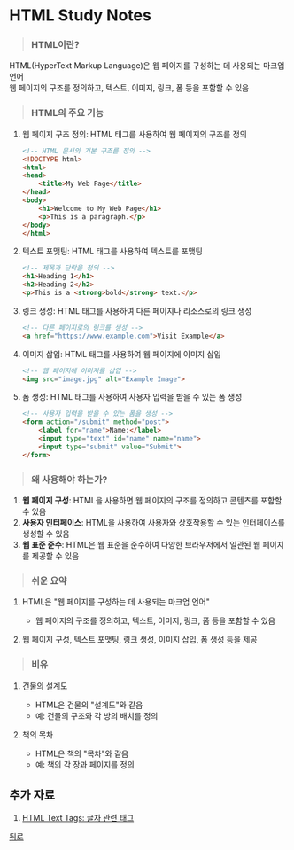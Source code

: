 # HTML Study Notes
> ### HTML이란?
HTML(HyperText Markup Language)은 웹 페이지를 구성하는 데 사용되는 마크업 언어</br>
웹 페이지의 구조를 정의하고, 텍스트, 이미지, 링크, 폼 등을 포함할 수 있음

> ### HTML의 주요 기능
1. 웹 페이지 구조 정의: HTML 태그를 사용하여 웹 페이지의 구조를 정의
    ```html
    <!-- HTML 문서의 기본 구조를 정의 -->
    <!DOCTYPE html>
    <html>
    <head>
        <title>My Web Page</title>
    </head>
    <body>
        <h1>Welcome to My Web Page</h1>
        <p>This is a paragraph.</p>
    </body>
    </html>
    ```

2. 텍스트 포맷팅: HTML 태그를 사용하여 텍스트를 포맷팅
    ```html
    <!-- 제목과 단락을 정의 -->
    <h1>Heading 1</h1>
    <h2>Heading 2</h2>
    <p>This is a <strong>bold</strong> text.</p>
    ```

3. 링크 생성: HTML 태그를 사용하여 다른 페이지나 리소스로의 링크 생성
    ```html
    <!-- 다른 페이지로의 링크를 생성 -->
    <a href="https://www.example.com">Visit Example</a>
    ```

4. 이미지 삽입: HTML 태그를 사용하여 웹 페이지에 이미지 삽입
    ```html
    <!-- 웹 페이지에 이미지를 삽입 -->
    <img src="image.jpg" alt="Example Image">
    ```

5. 폼 생성: HTML 태그를 사용하여 사용자 입력을 받을 수 있는 폼 생성
    ```html
    <!-- 사용자 입력을 받을 수 있는 폼을 생성 -->
    <form action="/submit" method="post">
        <label for="name">Name:</label>
        <input type="text" id="name" name="name">
        <input type="submit" value="Submit">
    </form>
    ```

> ### 왜 사용해야 하는가?
1. **웹 페이지 구성**: HTML을 사용하면 웹 페이지의 구조를 정의하고 콘텐츠를 포함할 수 있음
2. **사용자 인터페이스**: HTML을 사용하여 사용자와 상호작용할 수 있는 인터페이스를 생성할 수 있음
3. **웹 표준 준수**: HTML은 웹 표준을 준수하여 다양한 브라우저에서 일관된 웹 페이지를 제공할 수 있음

> ### 쉬운 요약
1. HTML은 "웹 페이지를 구성하는 데 사용되는 마크업 언어"
    - 웹 페이지의 구조를 정의하고, 텍스트, 이미지, 링크, 폼 등을 포함할 수 있음

2. 웹 페이지 구성, 텍스트 포맷팅, 링크 생성, 이미지 삽입, 폼 생성 등을 제공

> ### 비유
1. 건물의 설계도
    - HTML은 건물의 "설계도"와 같음
    - 예: 건물의 구조와 각 방의 배치를 정의

2. 책의 목차
    - HTML은 책의 "목차"와 같음
    - 예: 책의 각 장과 페이지를 정의

## 추가 자료
1. [HTML Text Tags: 글자 관련 태그](TextTags.md)

[뒤로](/README.md)
